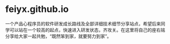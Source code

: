 # feiyx.github.io
一个产品心程序员的软件研发成长路线及全部详细技术细节分享站点，希望后来同学可以站在一个较高的起点，快速进入研发状态，齐攻关。在这里将自己的座右铭分享给大家一起共勉，“既然笨到家，就要努力到家”。
